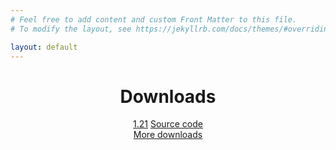 ```yaml
---
# Feel free to add content and custom Front Matter to this file.
# To modify the layout, see https://jekyllrb.com/docs/themes/#overriding-theme-defaults

layout: default
---
```


<center><h1>Downloads</h1></center>

<center>
  <a href="https://github.com/InsurgencyDevelopment/insurgency-client" class="btn">1.21</a>
  <a href="https://github.com/InsurgencyDevelopment/insurgency-client" class="btn">Source code</a>
</center>

<center><a href="https://insurgencydevelopment.github.io/downloads/" class="download-link">More downloads</a></center>

